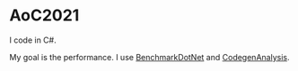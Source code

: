 # AoC2021

I code in C#.

My goal is the performance. I use [BenchmarkDotNet](https://github.com/dotnet/BenchmarkDotNet) and [CodegenAnalysis](https://github.com/WhiteBlackGoose/CodegenAnalysis).
